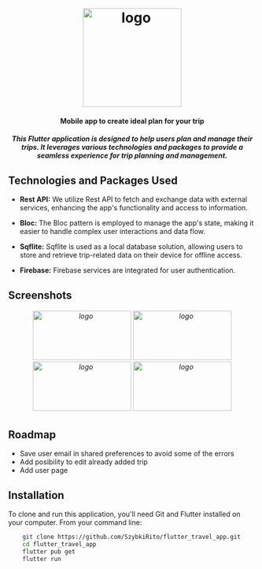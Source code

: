 <h1 align="center">
    <img src="https://i.imgur.com/VtGE0fa.png" alt="logo" style="height: 200px; width:200px;"/>
</h1>

<h4 align="center">Mobile app to create ideal plan for your trip</h4>
<h5 align="center">This Flutter application is designed to help users plan and manage their trips. It leverages various technologies and packages to provide a seamless experience for trip planning and management.</h5>

## Technologies and Packages Used

- **Rest API:** We utilize Rest API to fetch and exchange data with external services, enhancing the app's functionality and access to information.

- **Bloc:** The Bloc pattern is employed to manage the app's state, making it easier to handle complex user interactions and data flow.

- **Sqflite:** Sqflite is used as a local database solution, allowing users to store and retrieve trip-related data on their device for offline access.

- **Firebase:** Firebase services are integrated for user authentication.

## Screenshots

<h6 align="center">
    <img src="https://i.imgur.com/Kt3FPfi.png" alt="logo" style="height: 100; width:200px;"/>
    <img src="https://i.imgur.com/WoNDpGI.png" alt="logo" style="height: 100; width:200px;"/>
    <img src="https://i.imgur.com/JCaYn3f.png" alt="logo" style="height: 100; width:200px;"/>
    <img src="https://i.imgur.com/QCknYpU.png" alt="logo" style="height: 100; width:200px;"/>
</h6>

## Roadmap

- Save user email in shared preferences to avoid some of the errors
- Add posibility to edit already added trip
- Add user page

## Installation

To clone and run this application, you'll need Git and Flutter installed on your computer. From your command line:

```bash
    git clone https://github.com/SzybkiRito/flutter_travel_app.git
    cd flutter_travel_app
    flutter pub get
    flutter run
```
